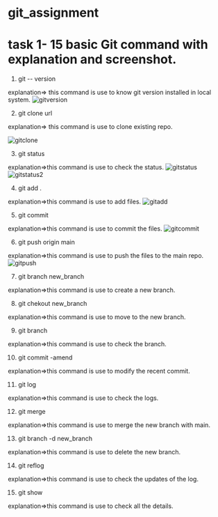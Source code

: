 # git_assignment

# task 1- 15 basic Git command with explanation and screenshot.

1. git -- version

  explanation=> this command is use to know git version installed in local system.
![gitversion](https://user-images.githubusercontent.com/29401813/196100463-75b17cda-2b56-4716-83b1-ed94ceefc933.JPG)


2. git clone url

explanation=> this command is use to clone existing repo.

![gitclone](https://user-images.githubusercontent.com/29401813/196100434-097f55d0-2312-4684-b712-e54965f4fb0d.JPG)

3. git status 

explanation=>this command is use to check the status.
![gitstatus](https://user-images.githubusercontent.com/29401813/196100489-5f030e12-9a06-41f5-8237-07dd4229175a.JPG)
![gitstatus2](https://user-images.githubusercontent.com/29401813/196100804-4e2e35cc-5193-4337-8a3b-5b3a94ea5c12.JPG)

4. git add . 

explanation=>this command is use to add files.
![gitadd](https://user-images.githubusercontent.com/29401813/196100529-0b14c9ef-3930-49f9-8a7f-9bc2d32f9dd0.JPG)

5. git commit 

explanation=>this command is use to commit the files.
![gitcommit](https://user-images.githubusercontent.com/29401813/196100566-7cc54a19-237d-4bc4-be0e-17b8106ae0dc.JPG)



6. git push origin main 

explanation=>this command is use to push the files to the main repo.
![gitpush](https://user-images.githubusercontent.com/29401813/196100711-77648b90-2c6e-4a73-a6eb-98284cf3f921.JPG)

7. git branch new_branch 

explanation=>this command is use to create a new branch.

8. git chekout new_branch 

explanation=>this command is use to move to the new branch.

9. git branch 

explanation=>this command is use to check the branch.

10. git commit -amend 

explanation=>this command is use to modify the recent commit.

11. git log 

explanation=>this command is use to check the logs.

12. git merge 

explanation=>this command is use to merge the new branch with main.

13. git branch -d new_branch 

explanation=>this command is use to delete the new branch.

14. git reflog 

explanation=>this command is use to check the updates of the log.

15. git show 

explanation=>this command is use to check all the details.



